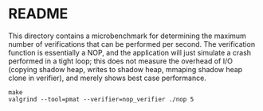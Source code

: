 # README

This directory contains a microbenchmark for determining the maximum number of verifications that can be performed per second.
The verification function is essentially a NOP, and the application will just simulate a crash performed in a tight loop; this
does not measure the overhead of I/O (copying shadow heap, writes to shadow heap, mmaping shadow heap clone in verifier), and
merely shows best case performance.

```
make
valgrind --tool=pmat --verifier=nop_verifier ./nop 5
```
